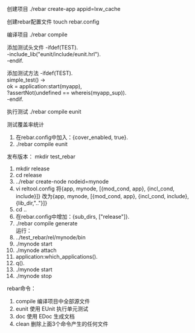 创建项目
./rebar create-app appid=lxw_cache

创建rebar配置文件
touch rebar.config

编译项目
./rebar compile

添加测试头文件
-ifdef(TEST).  
-include_lib("eunit/include/eunit.hrl").  
-endif.

添加测试方法
-ifdef(TEST).  
simple_test() ->  
    ok = application:start(myapp),  
    ?assertNot(undefined == whereis(myapp_sup)).  
-endif.

执行测试
./rebar compile eunit

测试覆盖率统计
1. 在rebar.config中加入：{cover_enabled, true}.
2. ./rebar compile eunit


发布版本：
mkdir test_rebar  
 1. mkdir release  
 2. cd release  
 3. ../rebar create-node nodeid=mynode
 4. vi reltool.config
    将{app, mynode, [{mod_cond, app}, {incl_cond, include}]}
    改为{app, mynode, [{mod_cond, app}, {incl_cond, include}, {lib_dir,".."}]}
 5. cd ..  
 6. 在rebar.config中增加：{sub_dirs, ["release"]}.  
 7. ./rebar compile generate  
运行：
 1. ../test_rebar/rel/mynode/bin  
 2. ./mynode start  
 3. ./mynode attach  
 4. application:which_applications().
 5. q().   
 6. ./mynode start  
 7. ./mynode stop

 rebar命令：
 1. compile 编译项目中全部源文件  
 2. eunit   使用 EUnit 执行单元测试  
 3. doc     使用 EDoc 生成文档  
 4. clean   删除上面3个命令产生的任何文件 
